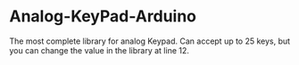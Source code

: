 # Analog-KeyPad-Arduino
The most complete library for analog Keypad. Can accept up to 25 keys, but you can change the value in the library at line 12.
